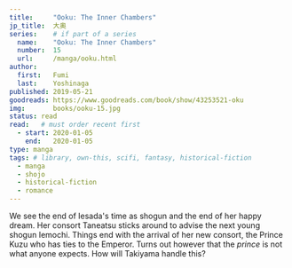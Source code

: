 ```yaml
---
title:     "Ooku: The Inner Chambers"
jp_title:  大奥
series:    # if part of a series
  name:    "Ooku: The Inner Chambers"
  number:  15
  url:     /manga/ooku.html
author: 
  first:   Fumi  
  last:    Yoshinaga
published: 2019-05-21 
goodreads: https://www.goodreads.com/book/show/43253521-oku
img:       books/ooku-15.jpg
status: read
read:   # must order recent first
  - start: 2020-01-05  
    end:   2020-01-05 
type: manga
tags: # library, own-this, scifi, fantasy, historical-fiction
  - manga
  - shojo
  - historical-fiction
  - romance
---
```


We see the end of Iesada's time as shogun and the end of her happy dream.  Her consort Taneatsu sticks around to advise the next young shogun Iemochi. Things end with the arrival of her new consort, the Prince Kuzu who has ties to the Emperor. Turns out however that the *prince* is not what anyone expects. How will Takiyama handle this? 
